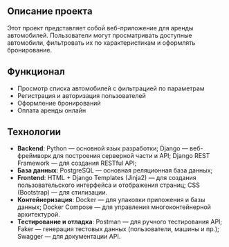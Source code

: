 ##  Описание проекта  
Этот проект представляет собой веб-приложение для аренды автомобилей. Пользователи могут просматривать доступные автомобили, фильтровать их по характеристикам и оформлять бронирование.  

##  Функционал  
-  Просмотр списка автомобилей с фильтрацией по параметрам  
-  Регистрация и авторизация пользователей  
-  Оформление бронирований  
-  Оплата аренды онлайн  

##  Технологии  
-  **Backend**: Python — основной язык разработки; Django — веб-фреймворк для построения серверной части и API; Django REST Framework — для создания RESTful API;
-  **База данных**: PostgreSQL — основная реляционная база данных;
-  **Frontend**: HTML + Django Templates (Jinja2) — для создания пользовательского интерфейса и отображения страниц; CSS (Bootstrap) — для стилизации.
-  **Контейнеризация**: Docker — для упаковки приложения и базы данных; Docker Compose — для управления многоконтейнерной архитектурой.
-  **Тестирование и отладка**: Postman — для ручного тестирования API; Faker — генерация тестовых данных (пользователи, машины и пр.); Swagger — для документации API.
